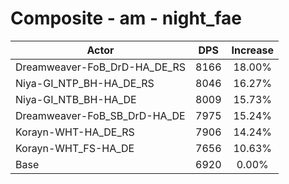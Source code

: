 # Composite - am - night_fae
| Actor | DPS | Increase |
|---|:---:|:---:|
|Dreamweaver-FoB_DrD-HA_DE_RS|8166|18.00%|
|Niya-GI_NTP_BH-HA_DE_RS|8046|16.27%|
|Niya-GI_NTB_BH-HA_DE|8009|15.73%|
|Dreamweaver-FoB_SB_DrD-HA_DE|7975|15.24%|
|Korayn-WHT-HA_DE_RS|7906|14.24%|
|Korayn-WHT_FS-HA_DE|7656|10.63%|
|Base|6920|0.00%|
